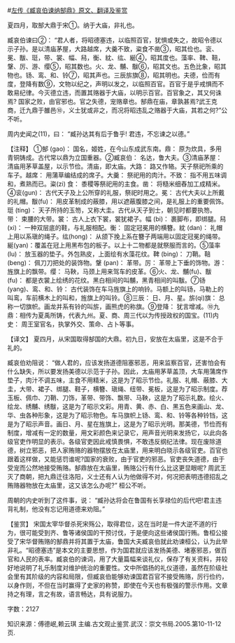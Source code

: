 #[左传《臧哀伯谏纳郜鼎》原文、翻译及鉴赏](https://www.vrrw.net/wx/13982.html)

夏四月，取郜大鼎于宋①。纳于大庙，非礼也。

臧哀伯谏曰②： “君人者，将昭德塞违，以临照百官，犹惧或失之，故昭令德以示子孙。是以清庙茅屋，大路越席，大羹不致，粢食不凿③，昭其俭也。衮、冕、黻、珽，带、裳、幅、舄，衡、紞、纮、綖④，昭其度也。藻率、鞞、鞛，鞶、厉、游、缨⑤，昭其数也。火、龙、黼、黻⑥，昭其文也。五色比象，昭其物也。钖、鸾、和、铃⑦，昭其声也。三辰旂旗⑧，昭其明也。夫德，俭而有度，登降有数⑨，文物以纪之，声明以发之，以临照百官。百官于是乎戒惧而不敢易纪律。今灭德立违，而置其赂器于大庙，以明示百官。百官象之，其又何诛焉? 国家之败，由官邪也。官之失德，宠赂章也。郜鼎在庙，章孰甚焉?武王克商，迁九鼎于雒邑⑩，义士犹或非之，而况将昭违乱之赂器于大庙，其若之何?”公不听。

周内史闻之(11)，曰： “臧孙达其有后于鲁乎! 君违，不忘谏之以德。”

【注释】 ①郜 (gao)： 国名，姬姓，在今山东成武东南。鼎： 原为炊具，多用青铜铸成。古代常以鼎为立国重器。②臧哀伯： 名达，鲁大夫。③清庙茅屋： 清庙用茅草盖屋，以示节俭。清庙，即太庙。大路： 路又作辂。天子祭祀所乘的车子。越席： 用蒲草编结成的席子。大羹： 祭祀用的肉汁。不致： 指不用五味调和，煮熟而已。粢(zi) 食： 黍稷等祭祀用的主食。凿： 将糙米细舂加工成精米。④衮(gun)： 古代天子及上公所穿的礼服，祭祀时用之。冕： 古代大夫以上所戴的礼帽。黻(fu)： 用皮革制成的蔽膝，用以遮蔽腹膝之间，是礼服上的重要佩饰。珽 (ting)： 天子所持的玉笏，又称大圭。古代从天子到士，朝见时都要执笏。带： 束腰的大带。裳： 古人上衣下裳，裳犹裙子。幅 (bi)： 裹脚布，即绑腿。舄 (xi)： 一种双层底的鞋，与礼服相配。衡： 固定冠冕用的横簪。紞 (dan)： 礼帽上用以系瑱的绳子。纮(hong)： 从颌下挽上系在簪子两端用以固定冠冕的绳带。綖(yan)：覆盖在冠上用黑布包的板子。以上十二物都是就祭服而言的。⑤藻率 (lu)： 放玉器的垫子。外包熟皮，上面绘有水藻花纹。鞞 (bing)： 刀鞘。鞛(beng)： 佩刀刀把处的装饰物。鞶 (pan)： 革带。厉： 革带上下垂的饰物。游： 旌旗上的飘带。缨： 马鞅，马颈上用来驾车的皮革。⑥火、龙、黼(fu)、黻(fu)： 都是衣裳上绘绣的花纹。黑白相间的叫黼，黑青相间的叫黻。⑦钖 (yang)、鸾、和、铃： 古代装饰在车马旌旗上的响铃。马额上的叫钖，马勒上的叫鸾，车前横木上的叫和，旌旗上的叫铃。⑧三辰： 日、月、星。旂(qi)旗： 总称一切旗帜。画龙并系有铃的叫旂，画熊虎的称旗。⑨登降： 犹言增减。⑩九鼎：相传为夏禹所铸，代表九州。夏、商、周三代以为传授政权的国宝。(11)内史： 周王室官名，执掌外交、策命、占卜等事。



【译文】 夏四月，从宋国取得郜国的大鼎。初九日，安放在太庙里，这是不合于礼的。

臧哀伯劝阻说： “做人君的，应该发扬道德阻塞邪恶，用来监察百官，还害怕会有什么缺失，所以要发扬美德以示范于子孙。因此，太庙用茅草盖顶，大车用蒲席作垫子，肉汁不调五味，主食不用精米，这是为了昭示节俭。礼服、礼帽、蔽膝、大圭，大带、裙子、绑腿、鞋子，横簪、瑱绳、纽带、冕板，这是为了昭示制度。荐玉板、佩巾、刀鞘、刀饰，革带、带饰、飘带、马鞅，这是为了昭示礼数。绘火、绘龙、绣黼、绣黻，这是为了昭示文彩。用青、黄、赤、白、黑五色来画山、龙、华、虫各种形象，这是为了昭示物色。车马旗帜上钖、鸾、和、铃等各种铃铛，这是为了昭示声音。画日、月、星在旌旗上，这是为了昭示光明。那美德，节俭而有制度，增减有一定的数量，用文彩颜色来记录它，用声音光明来发扬它，以此向各级官吏作明显的表示。各级官吏因此戒慎畏惧，不敢违反纲纪法律。现在废除道德，树立邪恶，把人家贿赂的器物摆放在太庙里，用来明白晓示各级官吏。百官也跟着这样做，又能惩罚谁呢?国家的衰败，由于官吏的邪恶。官吏丧失道德，由于受宠而公然地接受贿赂。郜鼎放在太庙里，贿赂公行有什么比这更显眼呢? 周武王灭了商朝，把九鼎迁往洛阳，义士还有人认为他做得不对，何况把表明违德招乱之贿赂器物放在太庙里，这又该怎么办呢?” 桓公不听。

周朝的内史听到了这件事，说： “臧孙达将会在鲁国有长享禄位的后代吧!君主违背礼制，他没有忘记用道德来劝阻。”

【鉴赏】 宋国太宰华督杀死宋殇公，取得君位，这在当时是一件大逆不道的行为，很可能受到齐、鲁等诸侯国的干预讨伐，于是便向这些诸侯国行贿。鲁桓公接受了宋华督贿赂的郜鼎并将其置于太庙，鲁国大夫臧哀伯就此劝谏桓公，认为此举非礼。“昭德塞违”是本文的主要思想，作为国君就应该发扬美德、堵塞邪恶，做百官和人民的表率。臧哀伯的谏词，用了大量篇幅来谈礼仪，保存了有关资料，并较好地说明了礼乐制度对维护统治的重要性。文中所倡扬的礼仪道德，虽然在阶级社会里有其阶级的内容和局限，但臧哀伯能够劝谏国君百官不接受贿赂，厉行俭约，以身作则，不但在当时赢得了史家的称赞，即使在今天也有极强的警示作用。文章持之有理，言之有故，语言畅达，具有说服力。

字数：2127

知识来源：傅德岷,赖云琪 主编.古文观止鉴赏.武汉：崇文书局.2005.第10-11-12页.


